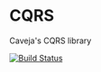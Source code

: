 CQRS
====

Caveja's CQRS library

[![Build Status](https://travis-ci.org/Caveja/CQRS.svg?branch=master)](https://travis-ci.org/Caveja/CQRS)

